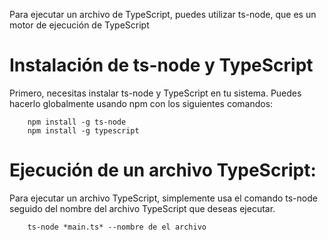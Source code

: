 Para ejecutar un archivo de TypeScript, puedes utilizar ts-node, que es un motor de ejecución de TypeScript

# Instalación de ts-node y TypeScript

Primero, necesitas instalar ts-node y TypeScript en tu sistema. Puedes hacerlo globalmente usando npm con los siguientes comandos:

```
    npm install -g ts-node
    npm install -g typescript
```

# Ejecución de un archivo TypeScript:

Para ejecutar un archivo TypeScript, simplemente usa el comando ts-node seguido del nombre del archivo TypeScript que deseas ejecutar.

```
    ts-node *main.ts* --nombre de el archivo
```
